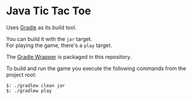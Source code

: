 # Java Tic Tac Toe

Uses [Gradle](http://www.gradle.org/) as its build tool.

You can build it with the `jar` target.  
For playing the game, there's a `play` target.

The [Gradle Wrapper](http://www.gradle.org/docs/current/userguide/gradle_wrapper.html) is packaged in this repository.

To build and run the game you execute the following commands from the project root:

```
$: ./gradlew clean jar
$: ./gradlew play
```
